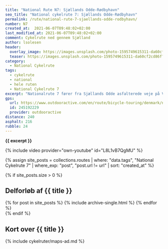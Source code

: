 ```yaml
---
title: "National Rute N7: Sjællands Odde-Rødbyhavn"
seo_title: "National cykelrute 7: Sjællands Odde-Rødbyhavn"
permalink: /rute/national-rute-7-sjaellands-odde-rodbyhavn/
number: N7
created_at:  2021-06-07T09:48:02+02:00
last_modified_at: 2021-06-07T09:48:02+02:00
comment: Cykelrute ned gennem Sjælland
author: lsolesen
header:
  overlay_image: https://images.unsplash.com/photo-1595749615311-da60cf2cd86f?ixid=MnwxMjA3fDB8MHxwaG90by1wYWdlfHx8fGVufDB8fHx8&ixlib=rb-1.2.1&auto=format&fit=crop&h=630&w=1200&q=80
  teaser: https://images.unsplash.com/photo-1595749615311-da60cf2cd86f?ixid=MnwxMjA3fDB8MHxwaG90by1wYWdlfHx8fGVufDB8fHx8&ixlib=rb-1.2.1&auto=format&fit=crop&h=300&w=400&q=60
category:
  - National Cykelrute
tags:
  - cykelrute
  - national
  - hele ruten
  - National Cykelrute 7
excerpt: "Nationalrute 7 fører fra Sjællands Odde asfalterede veje på Vestsjælland gennem behagelige landsbyer og marker. Ruten er meget børnevenlig, hvis du anser Sommerlandet Sjælland, BonBon Land, Knuthenborg Safari Park og badeland Lalandia som gode attraktioner."
gps:
  url: https://www.outdooractive.com/en/route/bicycle-touring/denmark/national-cykelrute-n7-odden-rodby/245192229/
  id: 245192229
  provider: outdooractive
distance: 240
asphalt: 216
rubble: 24
---
```


**{{ excerpt }}**

{% include video provider="own-youtube" id="L8L1vB7QgMU" %}

{% assign site_posts = collections.routes | where: "data.tags", "National Cykelrute 7" | where_exp: "post", "post.url != url" | sort: "created_at" %}

{% if site_posts.size > 0 %}

## Delforløb af {{ title }}

<div class="feature__wrapper">
  {% for post in site_posts %}
    {% include archive-single.html %}
  {% endfor %}
</div>
{% endif %}

## Kort over {{ title }}

{% include cykelruter/maps-ad.md %}
